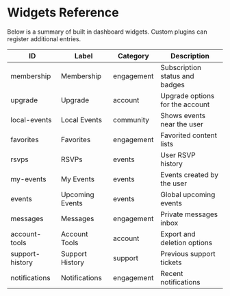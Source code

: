 # Widgets Reference

Below is a summary of built in dashboard widgets. Custom plugins can register additional entries.

| ID | Label | Category | Description |
|---|---|---|---|
| membership | Membership | engagement | Subscription status and badges |
| upgrade | Upgrade | account | Upgrade options for the account |
| local-events | Local Events | community | Shows events near the user |
| favorites | Favorites | engagement | Favorited content lists |
| rsvps | RSVPs | events | User RSVP history |
| my-events | My Events | events | Events created by the user |
| events | Upcoming Events | events | Global upcoming events |
| messages | Messages | engagement | Private messages inbox |
| account-tools | Account Tools | account | Export and deletion options |
| support-history | Support History | support | Previous support tickets |
| notifications | Notifications | engagement | Recent notifications |
